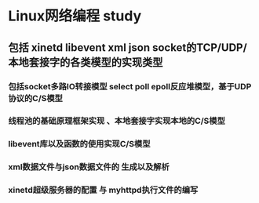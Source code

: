 # Linux网络编程 study

## 包括 xinetd  libevent  xml  json  socket的TCP/UDP/本地套接字的各类模型的实现类型

### 包括socket多路IO转接模型 select poll epoll反应堆模型，基于UDP协议的C/S模型
### 线程池的基础原理框架实现 、本地套接字实现本地的C/S模型

### libevent库以及函数的使用实现C/S模型
### xml数据文件与json数据文件的 生成以及解析 

### xinetd超级服务器的配置 与 myhttpd执行文件的编写
